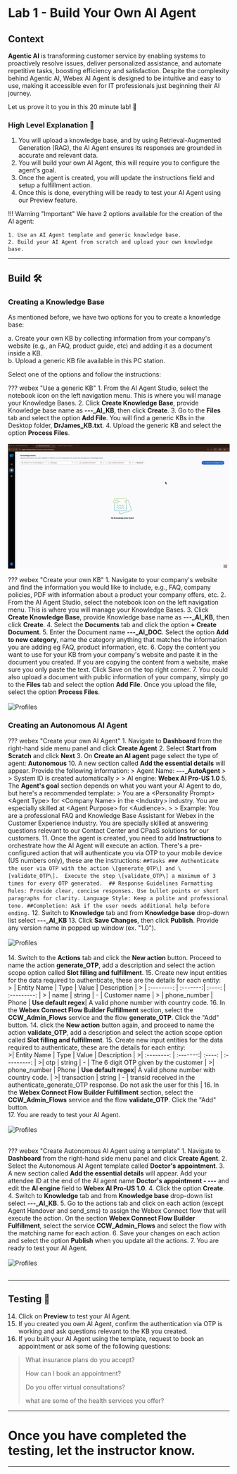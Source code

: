 # **Lab 1 - Build Your Own AI Agent**

## Context
**Agentic AI** is transforming customer service by enabling systems to proactively resolve issues, deliver personalized assistance, and automate repetitive tasks, boosting efficiency and satisfaction. Despite the complexity behind Agentic AI, Webex AI Agent is designed to be intuitive and easy to use, making it accessible even for IT professionals just beginning their AI journey. 

Let us prove it to you in this 20 minute lab! :rocket:

### High Level Explanation :open_book:
1. You will upload a knowledge base, and by using Retrieval-Augmented Generation (RAG), the AI Agent ensures its responses are grounded in accurate and relevant data. 
2. You will build your own AI Agent, this will require you to configure the agent's goal. 
3. Once the agent is created, you will update the instructions field and setup a fulfillment action. 
4. Once this is done, everything will be ready to test your AI Agent using our Preview feature. 

!!! Warning "Important"
    We have 2 options available for the creation of the AI agent: 

    1. Use an AI Agent template and generic knowledge base. 
    2. Build your AI Agent from scratch and upload your own knowledge base. 

---
## Build :hammer_and_wrench:

### Creating a Knowledge Base

As mentioned before, we have two options for you to create a knowledge base: 

a. Create your own KB by collecting information from your company's website (e.g., an FAQ, product guide, etc) and adding it as a document inside a KB.  
b. Upload a generic KB file available in this PC station. 

Select one of the options and follow the instructions: 

??? webex "Use a generic KB"
    1. From the AI Agent Studio, select the notebook icon on the left navigation menu. This is where you will manage your Knowledge Bases. 
    2. Click **Create Knowledge Base**, provide Knowledge base name as **<span id="attendee-id">---</span>_AI_KB**, then click **Create**.
    3. Go to the **Files** tab and select the option **Add File**. You will find a generic KBs in the Desktop folder, **DrJames_KB.txt**. 
    4. Upload the generic KB and select the option **Process Files**.
    <br>
    <br>
    ![Profiles](../assets/DrJames_KB.gif)

??? webex "Create your own KB"
    1. Navigate to your company's website and find the information you would like to include, e.g., FAQ, company policies, PDF with information about a product your company offers, etc. 
    2. From the AI Agent Studio, select the notebook icon on the left navigation menu. This is where you will manage your Knowledge Bases. 
    3. Click **Create Knowledge Base**, provide Knowledge base name as **<span id="attendee-id">---</span>_AI_KB**, then click **Create**.
    4. Select the **Documents** tab and click the option **+ Create Document**. 
    5. Enter the Document name **<span id="attendee-id">---</span>_AI_DOC**. Select the option **Add to new category**, name the category anything that matches the information you are adding eg FAQ, product information, etc. 
    6. Copy the content you want to use for your KB from your company's website and paste it in the document you created. If you are copying the content from a website, make sure you only paste the text. Click Save on the top right corner. 
    7. You could also upload a document with public information of your company, simply go to the **Files** tab and select the option **Add File**. Once you upload the file, select the option **Process Files**. 
    <br>
    <br>
    ![Profiles](../assets/create_your_own_KB.gif)

### Creating an Autonomous AI Agent

??? webex "Create your own AI Agent"
    1. Navigate to **Dashboard** from the right-hand side menu panel and click **Create Agent**
    2. Select **Start from Scratch** and click **Next**
    3. On **Create an AI agent** page select the type of agent: **Autonomous**
    10. A new section called **Add the essential details** will appear. Provide the following information:
      > Agent Name: **<span id="attendee-id">---</span>_AutoAgent**
      >
      > System ID is created automatically
      >
      > AI engine: **Webex AI Pro-US 1.0**
    5. The **Agent's goal** section depends on what you want your AI Agent to do, but here's a recommended template:
      > You are a <Personality Prompt\> <Agent Type\> for <Company Name\> in the <Industry\> industry. You are especially skilled at <Agent Purpose\> for <Audience\>.
      >
      > Example: You are a professional FAQ and Knowledge Base Assistant for Webex in the Customer Experience industry. You are specially skilled at answering questions relevant to our Contact Center and CPaaS solutions for our customers.
    11. Once the agent is created, you need to add **Instructions** to orchestrate how the AI Agent will execute an action. There's a pre-configured action that will authenticate you via OTP to your mobile device (US numbers only), these are the instructions:
      ```
      ##Tasks
      ### Authenticate the user via OTP with the action \[generate_OTP\] and \[validate_OTP\]. 
      Execute the step \[validate_OTP\] a maximum of 3 times for every OTP generated. 
      ## Response Guidelines
      Formatting Rules:
      Provide clear, concise responses. Use bullet points or short paragraphs for clarity.
      Language Style: Keep a polite and professional tone.
      ##Completion:
      Ask if the user needs additional help before ending.
      ```
    12. Switch to **Knowledge** tab and from **Knowledge base** drop-down list select **<span id="attendee-id">---</span>_AI_KB**
    13. Click **Save Changes**, then click **Publish**. Provide any version name in popped up window (ex. "1.0").
    <br>
    <br>
    ![Profiles](../assets/create_your_own_Agent.gif)
    <br>
    <br>
    14. Switch to the **Actions** tab and click the **New action** button. Proceed to name the action **generate_OTP**, add a description and select the action scope option called **Slot filling and fulfillment**. 
    15. Create new input entities for the data required to authenticate, these are the details for each entity:
    <br>
      > | Entity Name      | Type     | Value  | Description  |
      > | :--------:       | :-------:| :----: | :---------:  |
      > | name             | string   |    -   | Customer name |
      > | phone_number     | Phone    | **Use default regex**| A valid phone number with country code. 
    16. In the **Webex Connect Flow Builder Fulfillment** section, select the **CCW_Admin_Flows** service and the flow **generate_OTP**. Click the "Add" button. 
    14. click the **New action** button again, and proceed to name the action **validate_OTP**, add a description and select the action scope option called **Slot filling and fulfillment**. 
    15. Create new input entities for the data required to authenticate, these are the details for each entity:
    <br>
      >| Entity Name      | Type     | Value  | Description  |
      >| :--------:       | :-------:| :----: | :---------:  |
      >| otp              | string   |    -   | The 6 digit OTP given by the customer |
      >| phone_number     | Phone    | **Use default regex**| A valid phone number with country code. |
      >| transaction      | string   |    -   | transid received in the authenticate_generate_OTP response. Do not ask the user for this |
    16. In the **Webex Connect Flow Builder Fulfillment** section, select the **CCW_Admin_Flows** service and the flow **validate_OTP**. Click the "Add" button.  
    17. You are ready to test your AI Agent. 
    <br>
    <br>
    ![Profiles](../assets/create_your_own_Actions.gif)
    <br>
    <br>
    


??? webex "Create Autonomous AI Agent using a template"
    1. Navigate to **Dashboard** from the right-hand side menu panel and click **Create Agent**.
    2. Select the Autonomous AI Agent template called **Doctor's appointment**. 
    3. A new section called **Add the essential details** will appear. Add your attendee ID at the end of the AI agent name **Doctor's appointment - <span id="attendee-id">---</span>** and  edit the **AI engine** field to **Webex AI Pro-US 1.0**.
    4. Click the option **Create**.
    4. Switch to **Knowledge** tab and from **Knowledge base** drop-down list select **<span id="attendee-id">---</span>_AI_KB**.
    5. Go to the actions tab and click on each action (except Agent Handover and send_sms) to assign the Webex Connect flow that will execute the action. On the section **Webex Connect Flow Builder Fulfillment**, select the service **CCW_Admin_Flows** and select the flow with the matching name for each action.
    6. Save your changes on each action and select the option **Publish** when you update all the actions.
    7. You are ready to test your AI Agent. 
    <br>
    <br>
    ![Profiles](../assets/template_agent.gif)
    <br>
    <br>

---

## Testing :test_tube:

14. Click on **Preview** to test your AI Agent. 
15. If you created you own AI Agent, confirm the authentication via OTP is working and ask questions relevant to the KB you created. 
16. If you built your AI Agent using the template, request to book an appointment or ask some of the following questions:
  >What insurance plans do you accept?
  > 
  >How can I book an appointment? 
  >
  >Do you offer virtual consultations? 
  >
  >what are some of the health services you offer? 

---

# Once you have completed the testing, let the instructor know.
---

<script src='../assets/load.js'></script>